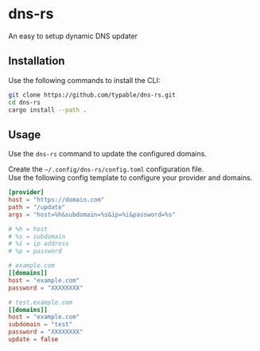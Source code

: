 # dns-rs

An easy to setup dynamic DNS updater

## Installation

Use the following commands to install the CLI:

```bash
git clone https://github.com/typable/dns-rs.git
cd dns-rs
cargo install --path .
```

## Usage

Use the `dns-rs` command to update the configured domains.

Create the `~/.config/dns-rs/config.toml` configuration file.<br>
Use the following config template to configure your provider and domains.

```toml
[provider]
host = "https://domain.com"
path = "/update"
args = "host=%h&subdomain=%s&ip=%i&password=%s"

# %h = host
# %s = subdomain
# %i = ip address
# %p = password

# example.com
[[domains]]
host = "example.com"
password = "XXXXXXXX"

# test.example.com
[[domains]]
host = "example.com"
subdomain = "test"
password = "XXXXXXXX"
update = false
```
